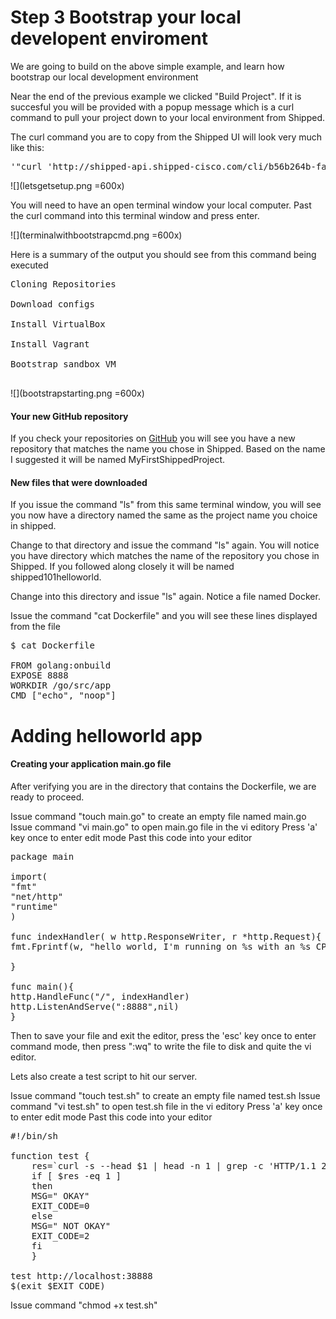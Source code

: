 # Step 3 Bootstrap your local developent enviroment

We are going to build on the above simple example, and learn how bootstrap our local development environment

Near the end of the previous example we clicked "Build Project". If it is succesful you will be provided with a popup message which is a curl command to pull your project down to your local environment from Shipped. 

The curl command you are to copy from the Shipped UI will look very much like this:

<pre>'"curl 'http://shipped-api.shipped-cisco.com/cli/b56b264b-fa6d-11e4-953e-0242ac11000a/bootstrap?api_token=qIexsFzXzrlcztxcdJJFuyZHRCovgpVv' | bash"</pre></li>

![](letsgetsetup.png =600x)

You will need to have an open terminal window your local computer. Past the curl command into this terminal window and press enter.

![](terminalwithbootstrapcmd.png =600x)

Here is a summary of the output you should see from this command being executed

<pre>Cloning Repositories<br>
Download configs<br>
Install VirtualBox<br>
Install Vagrant<br>
Bootstrap sandbox VM<br>
</pre></li>

![](bootstrapstarting.png =600x)

#### Your new GitHub repository

If you check your repositories on [GitHub](http://github) you will see you have a new repository that matches the name you chose in Shipped. Based on the name I suggested it will be named MyFirstShippedProject.

#### New files that were downloaded

If you issue the command "ls" from this same terminal window, you will see you now have a directory named the same as the project name you choice in shipped.

Change to that directory and issue the command "ls" again. You will notice you have directory which matches the name of the repository you chose in Shipped. If you followed along closely it will be named shipped101helloworld.

Change into this directory and issue "ls" again. Notice a file named Docker.

Issue the command "cat Dockerfile" and you will see these lines displayed from the file
<pre>$ cat Dockerfile<br>
FROM golang:onbuild
EXPOSE 8888
WORKDIR /go/src/app
CMD ["echo", "noop"]<br></pre></li>

# Adding helloworld app

#### Creating your application main.go file

After verifying you are in the directory that contains the Dockerfile, we are ready to proceed.

Issue command "touch main.go" to create an empty file named main.go
Issue command "vi main.go" to open main.go file in the vi editory
Press 'a' key once to enter edit mode
Past this code into your editor

<pre>
package main
 
import(
"fmt"
"net/http"
"runtime"
)
 
func indexHandler( w http.ResponseWriter, r *http.Request){
fmt.Fprintf(w, "hello world, I'm running on %s with an %s CPU ", runtime.GOOS,runtime.GOARCH)
 
}
 
func main(){
http.HandleFunc("/", indexHandler)
http.ListenAndServe(":8888",nil)
}
</pre></li>

Then to save your file and exit the editor, press the 'esc' key once to enter command mode, then press ":wq" to write the file to disk and quite the vi editor.

Lets also create a test script to hit our server. 

Issue command "touch test.sh" to create an empty file named test.sh
Issue command "vi test.sh" to open test.sh file in the vi editory
Press 'a' key once to enter edit mode
Past this code into your editor

<pre>
#!/bin/sh

function test {
    res=`curl -s --head $1 | head -n 1 | grep -c 'HTTP/1.1 200 OK'`
    if [ $res -eq 1 ]
    then
    MSG=" OKAY"
    EXIT_CODE=0
    else
    MSG=" NOT OKAY"
    EXIT_CODE=2
    fi
    }

test http://localhost:38888
$(exit $EXIT_CODE)
</pre></li>

Issue command "chmod +x test.sh"


